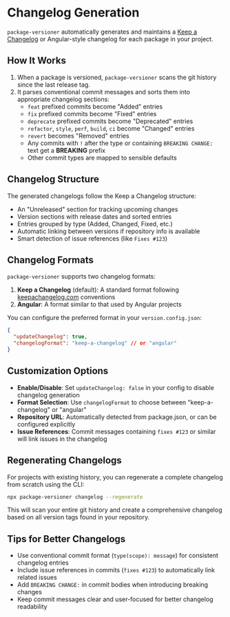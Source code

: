 # Changelog Generation

`package-versioner` automatically generates and maintains a [Keep a Changelog](https://keepachangelog.com/) or Angular-style changelog for each package in your project.

## How It Works

1. When a package is versioned, `package-versioner` scans the git history since the last release tag.
2. It parses conventional commit messages and sorts them into appropriate changelog sections:
   - `feat` prefixed commits become "Added" entries
   - `fix` prefixed commits become "Fixed" entries
   - `deprecate` prefixed commits become "Deprecated" entries
   - `refactor`, `style`, `perf`, `build`, `ci` become "Changed" entries
   - `revert` becomes "Removed" entries
   - Any commits with `!` after the type or containing `BREAKING CHANGE:` text get a **BREAKING** prefix
   - Other commit types are mapped to sensible defaults

## Changelog Structure

The generated changelogs follow the Keep a Changelog structure:

- An "Unreleased" section for tracking upcoming changes
- Version sections with release dates and sorted entries
- Entries grouped by type (Added, Changed, Fixed, etc.)
- Automatic linking between versions if repository info is available
- Smart detection of issue references (like `Fixes #123`)

## Changelog Formats

`package-versioner` supports two changelog formats:

1. **Keep a Changelog** (default): A standard format following [keepachangelog.com](https://keepachangelog.com/) conventions
2. **Angular**: A format similar to that used by Angular projects

You can configure the preferred format in your `version.config.json`:

```json
{
  "updateChangelog": true,
  "changelogFormat": "keep-a-changelog" // or "angular"
}
```

## Customization Options

- **Enable/Disable**: Set `updateChangelog: false` in your config to disable changelog generation
- **Format Selection**: Use `changelogFormat` to choose between "keep-a-changelog" or "angular"
- **Repository URL**: Automatically detected from package.json, or can be configured explicitly
- **Issue References**: Commit messages containing `fixes #123` or similar will link issues in the changelog

## Regenerating Changelogs

For projects with existing history, you can regenerate a complete changelog from scratch using the CLI:

```bash
npx package-versioner changelog --regenerate
```

This will scan your entire git history and create a comprehensive changelog based on all version tags found in your repository.

## Tips for Better Changelogs

- Use conventional commit format (`type(scope): message`) for consistent changelog entries
- Include issue references in commits (`fixes #123`) to automatically link related issues
- Add `BREAKING CHANGE:` in commit bodies when introducing breaking changes
- Keep commit messages clear and user-focused for better changelog readability
